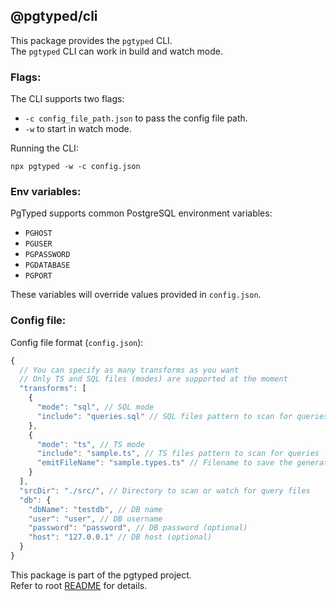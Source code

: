 ## @pgtyped/cli

This package provides the `pgtyped` CLI.  
The `pgtyped` CLI can work in build and watch mode.

### Flags:

The CLI supports two flags:
* `-c config_file_path.json` to pass the config file path.
* `-w` to start in watch mode.

Running the CLI:
```
npx pgtyped -w -c config.json
```

### Env variables:

PgTyped supports common PostgreSQL environment variables:  
* `PGHOST`
* `PGUSER`
* `PGPASSWORD`
* `PGDATABASE`
* `PGPORT`  

These variables will override values provided in `config.json`.

### Config file:

Config file format (`config.json`):
```js
{
  // You can specify as many transforms as you want
  // Only TS and SQL files (modes) are supported at the moment
  "transforms": [
    {
      "mode": "sql", // SQL mode
      "include": "queries.sql" // SQL files pattern to scan for queries
    },
    {
      "mode": "ts", // TS mode
      "include": "sample.ts", // TS files pattern to scan for queries
      "emitFileName": "sample.types.ts" // Filename to save the generated query types
    }
  ],
  "srcDir": "./src/", // Directory to scan or watch for query files
  "db": {
    "dbName": "testdb", // DB name
    "user": "user", // DB username
    "password": "password", // DB password (optional)
    "host": "127.0.0.1" // DB host (optional)
  }
}
```

This package is part of the pgtyped project.  
Refer to root [README](https://github.com/adelsz/pgtyped) for details.
